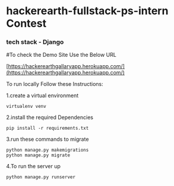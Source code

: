 # hackerearth-fullstack-ps-intern Contest

### tech stack - Django

#To check the Demo Site Use the Below URL 

[https://hackerearthgallaryapp.herokuapp.com/](https://hackerearthgallaryapp.herokuapp.com/)

To run locally Follow these Instructions:

1.create a virtual environment 

```
virtualenv venv
``` 

2.install the required Dependencies

```
pip install -r requirements.txt
```

3.run these commands to migrate 
```
python manage.py makemigrations
python manage.py migrate
```
4.To run the server up
```
python manage.py runserver
```

